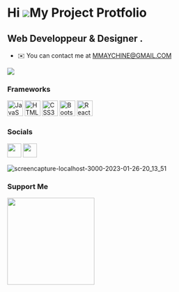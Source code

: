 Hi ![](https://user-images.githubusercontent.com/18350557/176309783-0785949b-9127-417c-8b55-ab5a4333674e.gif)My Project Protfolio
========================================================================================================================================

Web Developpeur & Designer .
----------------------------

* ✉️  You can contact me at [MMAYCHINE@GMAIL.COM](mailto:MMAYCHINE@GMAIL.COM)

<a href="https://www.github.com/MedMaychin" target="_blank" rel="noreferrer"><img
src="https://img.shields.io/github/followers/MedMaychin?logo=github&style=for-the-badge&color=0891b2&labelColor=1c1917" /></a>

### Frameworks

<p align="left">
<a href="https://developer.mozilla.org/en-US/docs/Web/JavaScript" target="_blank" rel="noreferrer"><img src="https://raw.githubusercontent.com/danielcranney/readme-generator/main/public/icons/skills/javascript-colored.svg" width="36" height="36" alt="JavaScript" /></a>
<a href="https://developer.mozilla.org/en-US/docs/Glossary/HTML5" target="_blank" rel="noreferrer"><img src="https://raw.githubusercontent.com/danielcranney/readme-generator/main/public/icons/skills/html5-colored.svg" width="36" height="36" alt="HTML5" /></a>
<a href="https://www.w3.org/TR/CSS/#css" target="_blank" rel="noreferrer"><img src="https://raw.githubusercontent.com/danielcranney/readme-generator/main/public/icons/skills/css3-colored.svg" width="36" height="36" alt="CSS3" /></a>
<a href="https://getbootstrap.com/" target="_blank" rel="noreferrer"><img src="https://raw.githubusercontent.com/danielcranney/readme-generator/main/public/icons/skills/bootstrap-colored.svg" width="36" height="36" alt="Bootstrap" /></a>
<a href="https://reactjs.org/" target="_blank" rel="noreferrer"><img src="https://raw.githubusercontent.com/danielcranney/readme-generator/main/public/icons/skills/react-colored.svg" width="36" height="36" alt="React" /></a>
</p>

### Socials

<p align="left"> <a href="https://www.github.com/MedMaychin" target="_blank" rel="noreferrer"><img src="https://raw.githubusercontent.com/danielcranney/readme-generator/main/public/icons/socials/github.svg" width="32" height="32" /></a> <a href="https://www.linkedin.com/in/maychine-mohamed" target="_blank" rel="noreferrer"><img src="https://raw.githubusercontent.com/danielcranney/readme-generator/main/public/icons/socials/linkedin.svg" width="32" height="32" /></a></p>

 
![screencapture-localhost-3000-2023-01-26-20_13_51](https://user-images.githubusercontent.com/31590745/214932786-38983c06-0e07-4997-af8f-db3405f89c84.png)


### Support Me

<a href="https://www.buymeacoffee.com/MAYCHINEMED"><img src="https://cdn.buymeacoffee.com/buttons/v2/default-yellow.png" width="200" /></a>
